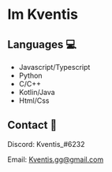 
# Im Kventis

## Languages 💻

- Javascript/Typescript
- Python
- C/C++
- Kotlin/Java
- Html/Css

## Contact 🥥

Discord: Kventis_#6232

Email: Kventis.gg@gmail.com
